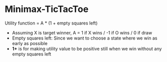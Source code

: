 # Minimax-TicTacToe

Utility function = A * (1 + empty squares left)
- Assuming X is target winner, A = 1 if X wins / -1 if O wins / 0 if draw
- Empty squares left: Since we want to choose a state where we win as early as possible
- **1+** is for making utility value to be positive still when we win without any empty squares left